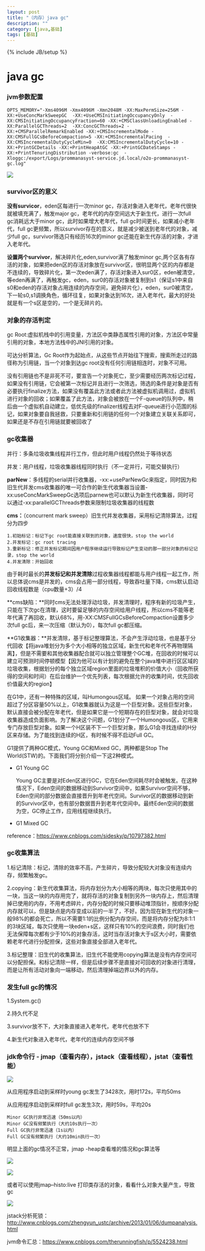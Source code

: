 ```yaml
---
layout: post
title: "（内存）java gc"
description: ""
category: [java,基础]
tags: [基础]
---
```

{% include JB/setup %}

# java gc

### jvm参数配置

```
OPTS_MEMORY="-Xms4096M -Xmx4096M -Xmn2048M -XX:MaxPermSize=256M -XX:+UseConcMarkSweepGC  -XX:+UseCMSInitiatingOccupancyOnly  -XX:CMSInitiatingOccupancyFraction=60 -XX:+CMSClassUnloadingEnabled -XX:ParallelGCThreads=2  -XX:ConcGCThreads=2 -XX:+CMSParallelRemarkEnabled -XX:+CMSIncrementalMode -XX:CMSFullGCsBeforeCompaction=5 -XX:+CMSIncrementalPacing  -XX:CMSIncrementalDutyCycleMin=0  -XX:CMSIncrementalDutyCycle=10 -XX:+PrintGCDetails -XX:+PrintHeapAtGC -XX:+PrintGCDateStamps -XX:+PrintTenuringDistribution -verbose:gc  -Xloggc:/export/Logs/prommanasyst-service.jd.local/o2o-prommanasyst-gc.log"
```

![](http://ww1.sinaimg.cn/large/87a42753ly1g3gzbh43urj20h707vdhi.jpg)



### survivor区的意义

**没有survicor**，eden区每进行一次minor gc，存活对象进入老年代，老年代很快就被填充满了，触发major gc，老年代的内存空间远大于新生代，进行一次full gc消耗远大于minor gc，此时如果增大老年代，full gc时间更长，如果减小老年代，full gc更频繁，所以survivor存在的意义，就是减少被送到老年代的对象，减少full gc，survivor筛选只有经历16次的minor gc还能在新生代存活的对象，才进入老年代。

**设置两个survivor**，解决碎片化,eden,survivor满了触发minor gc,两个区各有存活的对象，如果把eden区的存活对象放在survivor区，很明显两个区的内存都是不连续的，导致碎片化，第一次eden满了，存活对象进入sur0区，eden被清空，等eden再满了，再触发gc，eden，sur0的存活对象被复制到s1（保证s1中来自s0和eden的存活对象占用连续的内存空间，避免碎片化），eden，sur0被清空，下一轮s0,s1调换角色，循环往复，如果对象达到16次，进入老年代，最大的好处就是有一个s区是空的，一个是无碎片的。

### 对象的存活判定

gc Root:虚拟机栈中的引用变量，方法区中类静态属性引用的对象，方法区中常量引用的对象，本地方法栈中的JNI引用的对象。

可达分析算法，Gc Root作为起始点，从这些节点开始往下搜索，搜索所走过的路径称为引用链，当一个对象到达gc root没有任何引用链相连时，对象不可用。

没有引用链也不是非死不可，要宣告一个对象死亡，至少需要经历两次标记过程，如果没有引用链，它会被第一次标记并且进行一次筛选，筛选的条件是对象是否有必要执行finalize方法，如果没有覆盖此方法或者此方法被虚拟机调用过，虚拟机进行对象的回收；如果覆盖了此方法，对象会被放在一个F-queue的队列中，稍后由一个虚拟机自动建立，低优先级的finalizer线程去对F-queue进行小范围的标记，如果对象要自我拯救，只要重新和引用链的任何一个对象建立关联关系即可，如果还是不存在引用链就要被回收了

### gc收集器

并行：多条垃圾收集线程并行工作，但此时用户线程仍然处于等待状态

并发：用户线程，垃圾收集器线程同时执行（不一定并行，可能交替执行）

**parNew**：多线程的serial并行收集器，-xx:+useParNewGc来指定，同时因为和旧生代并发cms收集器的唯一可合作的新生代收集器当设置-xx:useConcMarkSweepGc选项后parnew也可以默认为新生代收集器，同时可以通过-xx:parallelGCThreads参数来限制垃圾收集器的线程数

**cms：**（concurrent mark sweep）旧生代并发收集器，采用标记清除算法，过程分为四步

```
1.初始标记：标记下gc root能直接关联到的对象，速度很快，stop the world
2.并发标记：gc root tracing
3.重新标记：修正并发标记期间因用户程序继续运行导致标记产生变动的那一部分对象的标记记录，stop the world
4.并发清除：开始回收
```

由于耗时最长的**并发标记和并发清除**过程收集器线程都能与用户线程一起工作，所以总体说cms是并发的，cms会占用一部分线程，导致吞吐量下降，cms默认启动回收线程数是（cpu数量+3）/4

**cms缺陷：**同时cms无法处理浮动垃圾，并发清理时，程序有新的垃圾产生，只能在下次gc在清理，这时要留足够的内存空间给用户线程，所以cms不能等老年代满了再回收，默认68%，用-XX:CMSFullGCsBeforeCompaction设置多少次full gc后，来一次压缩（默认为0），每次full gc都压缩。

**G1收集器：**并发清除，基于标记整理算法，不会产生浮动垃圾，也是基于分代回收【将java堆划分为多个大小相等的独立区域，新生代和老年代不再物理隔离】，但是不需要和其他收集器配合就可以独立管理整个GC堆，在回收的时候可以建立可预测时间停顿模型【因为他可以有计划的避免在整个java堆中进行区区域的垃圾收集，根据划分的每个独立区域region里面的垃圾堆积的价值大小（回收所获得的空间和时间）在后台维护一个优先列表，每次根据允许的收集时间，优先回收价值最大的region】

在G1中，还有一种特殊的区域，叫Humongous区域。 如果一个对象占用的空间超过了分区容量50%以上，G1收集器就认为这是一个巨型对象。这些巨型对象，默认直接会被分配在年老代，但是如果它是一个短期存在的巨型对象，就会对垃圾收集器造成负面影响。为了解决这个问题，G1划分了一个Humongous区，它用来专门存放巨型对象。如果一个H区装不下一个巨型对象，那么G1会寻找连续的H分区来存储。为了能找到连续的H区，有时候不得不启动Full GC。

G1提供了两种GC模式，Young GC和Mixed GC，两种都是Stop The World(STW)的。下面我们将分别介绍一下这2种模式。

* G1 Young GC

  Young GC主要是对Eden区进行GC，它在Eden空间耗尽时会被触发。在这种情况下，Eden空间的数据移动到Survivor空间中，如果Survivor空间不够，Eden空间的部分数据会直接晋升到年老代空间。Survivor区的数据移动到新的Survivor区中，也有部分数据晋升到老年代空间中。最终Eden空间的数据为空，GC停止工作，应用线程继续执行。

* G1 Mixed GC

reference：https://www.cnblogs.com/sidesky/p/10797382.html

### gc收集算法

1.标记清除：标记，清除的效率不高，产生碎片，导致分配较大对象没有连续内存，频繁触发gc。

2.copying：新生代收集算法，将内存划分为大小相等的两块，每次只使用其中的一块，当这一块的内存用完了，就将存活的对象复制到另外一块内存上，然后清理掉已使用的内存，不用考虑碎片，内存分配的时候只要移动堆顶指针，按顺序分配内存就可以，但是缺点是内存变成以前的一半了，不好。因为现在新生代的对象一般98%的都会死亡，所以不需要1:1的比例分配内存空间，而是将内存分配为8:1:1的3块区域，每次只使用一块eden+s区，这样只有10%的空间浪费，同时我们也无法保障每次都有少于10%的对象存活，这时当存活对象大于s区大小时，需要依赖老年代进行分配担保，这些对象直接全部进入老年代。

3.标记整理：旧生代的收集算法，旧生代不能使用copying算法是没有内存空间可以分配担保。和标记清除一样，但是后续步骤不是直接对可回收的对象进行清理，而是让所有活动对象向一端移动，然后清理掉端边界以外的内存。

### 发生full gc的情况

1.System.gc()

2.持久代不足

3.survivor放不下，大对象直接进入老年代，老年代也放不下

4.新生代对象进入老年代，老年代的连续内存空间不够

### jdk命令行 - jmap（查看内存），jstack（查看线程），jstat（查看性能）

![](http://ww1.sinaimg.cn/large/87a42753ly1g3gzbxcuk5j20jf0510v2.jpg)

从应用程序启动到采样时young gc发生了3428次，用时172s，平均50ms

从应用程序启动到采样时full gc发生3次，用时59s，平均20s

```
Minor GC执行非常迅速（50ms以内）
Minor GC没有频繁执行（大约10s执行一次）
Full GC执行非常迅速（1s以内）
Full GC没有频繁执行（大约10min执行一次）
```

明显上面的gc情况不正常，jmap -heap查看堆的情况和gc算法等

![](http://ww1.sinaimg.cn/large/87a42753ly1g3gzc6ylqij209509j3zm.jpg)

![](http://ww1.sinaimg.cn/large/87a42753ly1g3gzck2jecj209z0ktwh0.jpg)

或者可以使用jmap–histo:live 打印类存活的对象，看看什么对象大量产生，导致gc

![](http://ww1.sinaimg.cn/large/87a42753ly1g3gzcuyetqj20d90azabo.jpg)



jstack分析死锁：http://www.cnblogs.com/zhengyun_ustc/archive/2013/01/06/dumpanalysis.html

jvm命令汇总：https://www.cnblogs.com/therunningfish/p/5524238.html